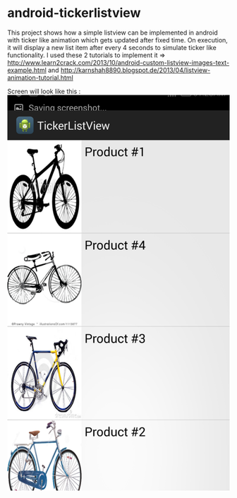 android-tickerlistview
======================

This project shows how a simple listview can be implemented in android with ticker like animation which gets updated after fixed time. On execution, it will display a new list item after every 4 seconds to simulate ticker like functionality. I used these 2 tutorials to implement it => http://www.learn2crack.com/2013/10/android-custom-listview-images-text-example.html and http://karnshah8890.blogspot.de/2013/04/listview-animation-tutorial.html 

Screen will look like this : ![alt tag](https://github.com/wahibhaq/android-tickerlistview/blob/master/screenshot.png)

